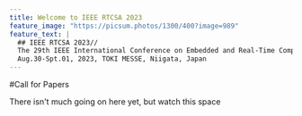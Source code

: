 ```yaml
---
title: Welcome to IEEE RTCSA 2023
feature_image: "https://picsum.photos/1300/400?image=989"
feature_text: |
  ## IEEE RTCSA 2023//
  The 29th IEEE International Conference on Embedded and Real-Time Computing Systems and Applications
  Aug.30-Spt.01, 2023, TOKI MESSE, Niigata, Japan
---
```

#Call for Papers

There isn't much going on here yet, but watch this space
